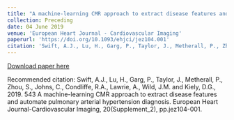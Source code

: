 ```yaml
---
title: "A machine-learning CMR approach to extract disease features and automate pulmonary arterial hypertension diagnosis"
collection: Preceding
date: 04 June 2019
venue: 'European Heart Journal - Cardiovascular Imaging'
paperurl: 'https://doi.org/10.1093/ehjci/jez104.001'
citation: 'Swift, A.J., Lu, H., Garg, P., Taylor, J., Metherall, P., Zhou, S., Johns, C., Condliffe, R.A., Lawrie, A., Wild, J.M. and Kiely, D.G., 2019. 543 A machine-learning CMR approach to extract disease features and automate pulmonary arterial hypertension diagnosis. European Heart Journal-Cardiovascular Imaging, 20(Supplement_2), pp.jez104-001.'
---
```

<!---This paper is about the number 2. The number 3 is left for future work.-->

[Download paper here](https://doi.org/10.1093/ehjci/jez104.001)

Recommended citation: Swift, A.J., Lu, H., Garg, P., Taylor, J., Metherall, P., Zhou, S., Johns, C., Condliffe, R.A., Lawrie, A., Wild, J.M. and Kiely, D.G., 2019. 543 A machine-learning CMR approach to extract disease features and automate pulmonary arterial hypertension diagnosis. European Heart Journal-Cardiovascular Imaging, 20(Supplement_2), pp.jez104-001.
<!---permalink: /publication/2010-10-01-paper-title-number-2-->
<!---excerpt: 'This paper is about the number 2. The number 3 is left for future work.'.-->
<!---&quot;Paper Title Number 2.&quot; <i>arxiv</i>. 1(2).-->
